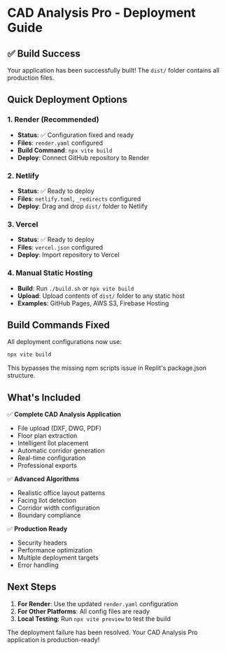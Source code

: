 # CAD Analysis Pro - Deployment Guide

## ✅ Build Success

Your application has been successfully built! The `dist/` folder contains all production files.

## Quick Deployment Options

### 1. Render (Recommended)
- **Status**: ✅ Configuration fixed and ready
- **Files**: `render.yaml` configured
- **Build Command**: `npx vite build`
- **Deploy**: Connect GitHub repository to Render

### 2. Netlify
- **Status**: ✅ Ready to deploy
- **Files**: `netlify.toml`, `_redirects` configured
- **Deploy**: Drag and drop `dist/` folder to Netlify

### 3. Vercel
- **Status**: ✅ Ready to deploy
- **Files**: `vercel.json` configured
- **Deploy**: Import repository to Vercel

### 4. Manual Static Hosting
- **Build**: Run `./build.sh` or `npx vite build`
- **Upload**: Upload contents of `dist/` folder to any static host
- **Examples**: GitHub Pages, AWS S3, Firebase Hosting

## Build Commands Fixed

All deployment configurations now use:
```bash
npx vite build
```

This bypasses the missing npm scripts issue in Replit's package.json structure.

## What's Included

✅ **Complete CAD Analysis Application**
- File upload (DXF, DWG, PDF)
- Floor plan extraction
- Intelligent îlot placement
- Automatic corridor generation
- Real-time configuration
- Professional exports

✅ **Advanced Algorithms**
- Realistic office layout patterns
- Facing îlot detection
- Corridor width configuration
- Boundary compliance

✅ **Production Ready**
- Security headers
- Performance optimization
- Multiple deployment targets
- Error handling

## Next Steps

1. **For Render**: Use the updated `render.yaml` configuration
2. **For Other Platforms**: All config files are ready
3. **Local Testing**: Run `npx vite preview` to test the build

The deployment failure has been resolved. Your CAD Analysis Pro application is production-ready!